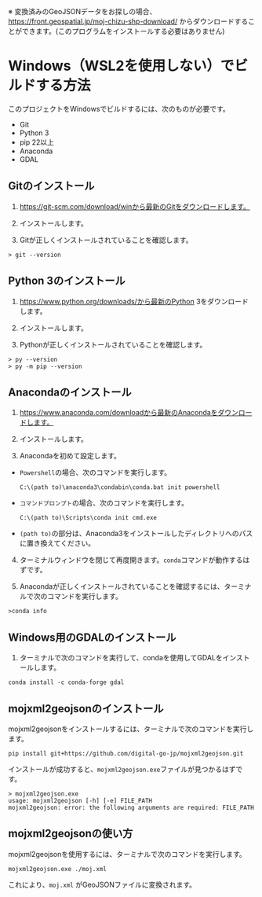 ※ 変換済みのGeoJSONデータをお探しの場合、 https://front.geospatial.jp/moj-chizu-shp-download/ からダウンロードすることができます。(このプログラムをインストールする必要はありません)

# Windows（WSL2を使用しない）でビルドする方法

このプロジェクトをWindowsでビルドするには、次のものが必要です。
- Git
- Python 3
- pip 22以上
- Anaconda
- GDAL

## Gitのインストール

1. https://git-scm.com/download/winから最新のGitをダウンロードします。
  
2. インストールします。
  
3. Gitが正しくインストールされていることを確認します。

```
> git --version
```

## Python 3のインストール

1. https://www.python.org/downloads/から最新のPython 3をダウンロードします。

2. インストールします。

3. Pythonが正しくインストールされていることを確認します。


```
> py --version
> py -m pip --version
```

## Anacondaのインストール

1. https://www.anaconda.com/downloadから最新のAnacondaをダウンロードします。

2. インストールします。

3. Anacondaを初めて設定します。

  - `Powershell`の場合、次のコマンドを実行します。
    ```
    C:\(path to)\anaconda3\condabin\conda.bat init powershell
    ```

  - `コマンドプロンプト`の場合、次のコマンドを実行します。
    ```
    C:\(path to)\Scripts\conda init cmd.exe
    ```
  - `(path to)`の部分は、Anaconda3をインストールしたディレクトリへのパスに置き換えてください。

4. ターミナルウィンドウを閉じて再度開きます。`conda`コマンドが動作するはずです。

5. Anacondaが正しくインストールされていることを確認するには、ターミナルで次のコマンドを実行します。
```
>conda info
```

## Windows用のGDALのインストール

1. ターミナルで次のコマンドを実行して、condaを使用してGDALをインストールします。

```
conda install -c conda-forge gdal
```

## mojxml2geojsonのインストール

mojxml2geojsonをインストールするには、ターミナルで次のコマンドを実行します。

```
pip install git+https://github.com/digital-go-jp/mojxml2geojson.git
```

インストールが成功すると、`mojxml2geojson.exe`ファイルが見つかるはずです。

```
> mojxml2geojson.exe
usage: mojxml2geojson [-h] [-e] FILE_PATH
mojxml2geojson: error: the following arguments are required: FILE_PATH
```

## mojxml2geojsonの使い方

mojxml2geojsonを使用するには、ターミナルで次のコマンドを実行します。

```
mojxml2geojson.exe ./moj.xml
```

これにより、`moj.xml` がGeoJSONファイルに変換されます。